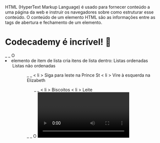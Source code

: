 
HTML (HyperText Markup Language) é usado para fornecer conteúdo a uma página da web e instruir os navegadores sobre como estruturar
esse conteúdo.
O conteúdo de um elemento HTML são as informações entre as tags
de abertura e fechamento de um elemento.
<h1> Codecademy é incrível! 🙂 </h1> _ _
O <li> elemento de item de lista cria itens de lista dentro:
Listas ordenadas <ol>
Listas não ordenadas <ul>
<ol> _ _
 < li > Siga para leste na Prince St </ li >
 < li > Vire à esquerda na Elizabeth </ li >
</ ol >
<ul> _ _
 < li > Biscoitos </ li >
 < li > Leite </ li >
</ul> _ _
O <video> elemento incorpora um reprodutor de mídia para
reprodução de vídeo. O src atributo conterá o URL do vídeo.
Adicionar o controls atributo exibirá os controles de vídeo no media
player.
Nota: O conteúdo dentro da tag de abertura e fechamento é
mostrado como substituto em navegadores que não suportam o
elemento.
< video src = " test-video.mp4 " controles >
 Vídeo não suportado
</ vídeo >
The <em> element emphasizes text and browsers will usually
italicize the emphasized text by default.
<p>This <em>word</em> will be emphasized in
italics.</p>
/ Fundamentos de HTML
Aprenda HTML: Elementos
HTML
Conteúdo do Elemento
<li> Elemento de item de lista
<video> Elemento de vídeo
<em> Elemento de ênfase
Folhas de dicas
The <ol> ordered list element creates a list of items in sequential
order. Each list item appears numbered by default.
<ol>
 <li>Preheat oven to 325 F </li>
 <li>Drop cookie dough 🍪</li>
 <li>Bake for 15 min ⏰</li>
</ol>
The <div> element is used as a container that divides an HTML
document into sections and is short for “division”. <div> elements
can contain flow content such as headings, paragraphs, links, images,
etc.
<div>
 <h1>A section of grouped elements</h1>
 <p>Here’s some text for the section</p>
</div>
<div>
 <h1>Second section of grouped elements</h1>
 <p>Here’s some text</p>
</div>
HTML is organized into a family tree structure. HTML elements can
have parents, grandparents, siblings, children, grandchildren, etc.
<body>
 <div>
 <h1>It's div's child and body's
grandchild</h1>
 <h2>It's h1's sibling</h2>
 </div>
</body>
An HTML closing tag is used to denote the end of an HTML element.
The syntax for a closing tag is a left angle bracket < followed by a
forward slash / then the element name and a right angle bracket to
close > .
<body>
 ...
</body>
HTML attributes consist of a name and a value using the following
syntax: name="value" and can be added to the opening tag of an
HTML element to configure or change the behavior of the element.
<elementName name="value"></elementName>
<ol> Ordered List Element
<div> Div Element
HTML Structure
Closing Tag
Attribute Name and Values
The <br> line break element will create a line break in text and is
especially useful where a division of text is required, like in a postal
address. The line break element requires only an opening tag and
must not have a closing tag.
A line break haiku.<br>
Poems are a great use case.<br>
Oh joy! A line break.
HTML image <img> elements embed images in documents. The
src attribute contains the image URL and is mandatory. <img> is
an empty element meaning it should not have a closing tag.
<img src="image.png">
HTML can use six different levels of heading elements. The heading
elements are ordered from the highest level <h1> to the lowest
level <h6> .
<h1>Breaking News</h1>
<h2>This is the 1st subheading</h2>
<h3>This is the 2nd subheading</h3>
...
<h6>This is the 5th subheading</h6>
The <p> paragraph element contains and displays a block of text. <p>This is a block of text! Lorem ipsum dolor sit
amet, consectetur adipisicing elit.</p>
In HTML, specific and unique id attributes can be assigned to
different elements in order to differentiate between them.
When needed, the id value can be called upon by CSS and
JavaScript to manipulate, format, and perform specific instructions on
that element and that element only. Valid id attributes should begin
with a letter and should only contain letters ( a-Z ), digits ( 0-9 ),
hyphens ( - ), underscores ( _ ), and periods ( . ).
<h1 id="A1">Hello World</h1>
HTML attributes are values added to the opening tag of an element to
configure the element or change the element’s default behavior. In
the provided example, we are giving the <p> (paragraph) element a
unique identifier using the id attribute and changing the color of the
default text using the style attribute.
<p id="my-paragraph" style="color: green;">Here’s
some text for a paragraph that is being altered by
HTML attributes</p>
<br> Line Break Element
<img> Image Element
<h1> - <h6> Heading Elements
<p> Paragraph Element
Unique ID Attributes
HTML Attributes
The <ul> unordered list element is used to create a list of items in
no particular order. Each individual list item will have a bullet point by
default.
<ul>
 <li>Play more music 🎸</li>
 <li>Read more books 📚</li>
</ul>
An <img> element can have alternative text via the alt attribute.
The alternative text will be displayed if an image fails to render due to
an incorrect URL, if the image format is not supported by the browser,
if the image is blocked from being displayed, or if the image has not
been received from the URL.
The text will be read aloud if screen reading software is used and
helps support visually impaired users by providing a text descriptor for
the image content on a webpage.
<img src="path/to/image" alt="text describing
image" />
The <body> element represents the content of an HTML document.
Content inside <body> tags are rendered on the web browsers.
Note: There can be only one <body> element in a document.
<body>
 <h1>Learn to code with Codecademy :)</h1>
</body>
The <span> element is an inline container for text and can be used
to group text for styling purposes. However, as <span> is a generic
container to separate pieces of text from a larger body of text, its use
should be avoided if a more semantic element is available.
<p><span>This text</span> may be styled
differently than the surrounding text.</p>
O <strong> elemento destaca texto importante, sério ou urgente e
os navegadores normalmente renderizarão esse texto destacado em
negrito por padrão.
< p > Este é um texto < forte > importante </
forte > ! </ p >
Um elemento HTML é uma parte do conteúdo de um documento
HTML e usa a seguinte sintaxe: tag de abertura + conteúdo + tag de
fechamento. No código fornecido:
<p> é a tag de abertura.
Hello World! é o conteúdo.
</p> é a tag de fechamento.
< p > Olá, mundo! </ p >
<ul> Unordered List Element
alt Attribute
<body> Body Element
<span> Span Element
<strong> Strong Element
Elemento HTML
A sintaxe para uma única tag HTML é um colchete angular de abertura
< seguido pelo nome do elemento e um colchete angular de
fechamento > . Aqui está um exemplo de <div> tag de abertura.
<div> _ _
Etiqueta HTML
0
Imprimir Compartilhar




HTML SEMÂNTICO

* O HTML semântico introduz significado a uma página por meio de elementos específicos que fornecem contexto sobre o que está entre as tags.

*HTML semântico é um padrão moderno e torna um site acessível para pessoas que usam leitores de tela para traduzir a página e melhora o SEO do seu site.

<header>, <nav>e <main>crie <footer>a estrutura básica da página da web.

<section>define elementos de um documento, como capítulos, títulos ou qualquer outra área do documento com o mesmo tema.

<article>contém conteúdo que faz sentido por si só, como artigos, blogs, comentários, etc.

<aside>contém informações relacionadas ao conteúdo principal, mas não necessárias para a compreensão das informações dominantes.

<figure>encapsula todos os tipos de mídia.

<figcaption>é usado para descrever a mídia em <figure>.

<video>Os elementos <embed>, e <audio>são usados ​​para arquivos de mídia.